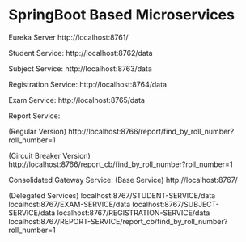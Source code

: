 <h1>SpringBoot Based Microservices</h1>


Eureka Server
http://localhost:8761/

Student Service:
http://localhost:8762/data

Subject Service:
http://localhost:8763/data


Registration Service:
http://localhost:8764/data

Exam Service:
http://localhost:8765/data


Report Service:

(Regular Version)
http://localhost:8766/report/find_by_roll_number?roll_number=1

(Circuit Breaker Version)
http://localhost:8766/report_cb/find_by_roll_number?roll_number=1

Consolidated Gateway Service:
(Base Service)
http://localhost:8767/

(Delegated Services)
localhost:8767/STUDENT-SERVICE/data
localhost:8767/EXAM-SERVICE/data
localhost:8767/SUBJECT-SERVICE/data
localhost:8767/REGISTRATION-SERVICE/data
localhost:8767/REPORT-SERVICE/report_cb/find_by_roll_number?roll_number=1



